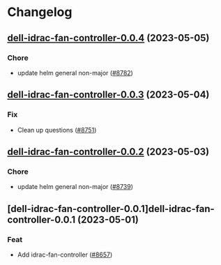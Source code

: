 # Changelog



## [dell-idrac-fan-controller-0.0.4](https://github.com/truecharts/charts/compare/dell-idrac-fan-controller-0.0.3...dell-idrac-fan-controller-0.0.4) (2023-05-05)

### Chore

- update helm general non-major ([#8782](https://github.com/truecharts/charts/issues/8782))
  
  


## [dell-idrac-fan-controller-0.0.3](https://github.com/truecharts/charts/compare/dell-idrac-fan-controller-0.0.2...dell-idrac-fan-controller-0.0.3) (2023-05-04)

### Fix

- Clean up questions ([#8751](https://github.com/truecharts/charts/issues/8751))
  
  


## [dell-idrac-fan-controller-0.0.2](https://github.com/truecharts/charts/compare/dell-idrac-fan-controller-0.0.1...dell-idrac-fan-controller-0.0.2) (2023-05-03)

### Chore

- update helm general non-major ([#8739](https://github.com/truecharts/charts/issues/8739))
  
  


## [dell-idrac-fan-controller-0.0.1]dell-idrac-fan-controller-0.0.1 (2023-05-01)

### Feat

- Add idrac-fan-controller ([#8657](https://github.com/truecharts/charts/issues/8657))
  
  